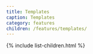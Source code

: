 ```yaml
---
title: Templates
caption: Templates
category: features
children: /features/templates/
---
```


{% include list-children.html %}
